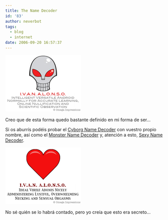```yaml
---
title: The Name Decoder
id: '83'
author: neverbot
tags:
  - blog
  - internet
date: 2006-09-20 16:57:37
---
```


[![android.png](./the-name-decoder/android.png)](http://cyborg.namedecoder.com/ "Cyborg Name Decoder")

Creo que de esta forma quedo bastante definido en mi forma de ser...

Si os aburrís podéis probar el [Cyborg Name Decoder](http://cyborg.namedecoder.com/) con vuestro propio nombre, así como el [Monster Name Decoder](http://monster.namedecoder.com/) y, atención a esto, [Sexy Name Decoder](http://sexy.namedecoder.com/).[](http://sexy.namedecoder.com/ "Sexy Name Decoder")

[![Sexy Name Decoder](./the-name-decoder/SexyNameDecoder.png "Sexy Name Decoder")](http://sexy.namedecoder.com/ "Sexy Name Decoder")

[](http://sexy.namedecoder.com/ "Sexy Name Decoder")

No sé quién se lo habrá contado, pero yo creía que esto era secreto...
